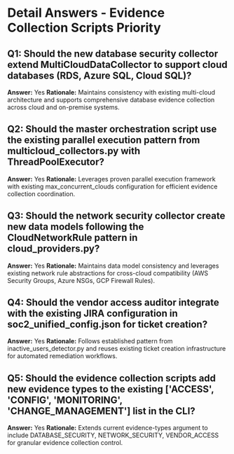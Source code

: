 # Detail Answers - Evidence Collection Scripts Priority

## Q1: Should the new database security collector extend MultiCloudDataCollector to support cloud databases (RDS, Azure SQL, Cloud SQL)?
**Answer:** Yes
**Rationale:** Maintains consistency with existing multi-cloud architecture and supports comprehensive database evidence collection across cloud and on-premise systems.

## Q2: Should the master orchestration script use the existing parallel execution pattern from multicloud_collectors.py with ThreadPoolExecutor?
**Answer:** Yes
**Rationale:** Leverages proven parallel execution framework with existing max_concurrent_clouds configuration for efficient evidence collection coordination.

## Q3: Should the network security collector create new data models following the CloudNetworkRule pattern in cloud_providers.py?
**Answer:** Yes
**Rationale:** Maintains data model consistency and leverages existing network rule abstractions for cross-cloud compatibility (AWS Security Groups, Azure NSGs, GCP Firewall Rules).

## Q4: Should the vendor access auditor integrate with the existing JIRA configuration in soc2_unified_config.json for ticket creation?
**Answer:** Yes
**Rationale:** Follows established pattern from inactive_users_detector.py and reuses existing ticket creation infrastructure for automated remediation workflows.

## Q5: Should the evidence collection scripts add new evidence types to the existing ['ACCESS', 'CONFIG', 'MONITORING', 'CHANGE_MANAGEMENT'] list in the CLI?
**Answer:** Yes
**Rationale:** Extends current evidence-types argument to include DATABASE_SECURITY, NETWORK_SECURITY, VENDOR_ACCESS for granular evidence collection control.